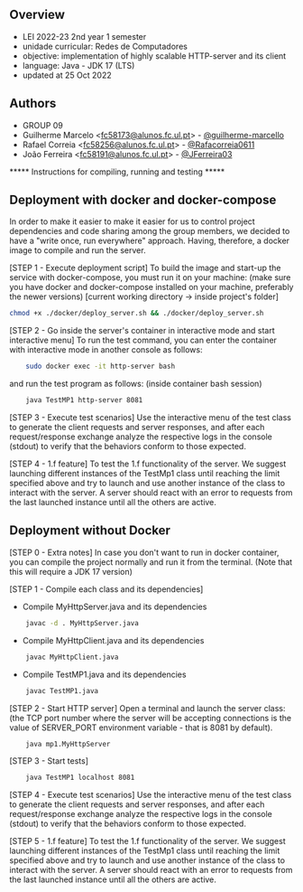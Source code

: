 ## Overview
- LEI 2022-23 2nd year 1 semester
- unidade curricular: Redes de Computadores
- objective: implementation of highly scalable HTTP-server and its client
- language: Java - JDK 17 (LTS)
- updated at 25 Oct 2022

## Authors
- GROUP 09
- Guilherme Marcelo \<fc58173@alunos.fc.ul.pt\> - [@guilherme-marcello](https://github.com/guilherme-marcello)
- Rafael Correia \<fc58256@alunos.fc.ul.pt\> - [@Rafacorreia0611](https://github.com/Rafacorreia0611)
- João Ferreira \<fc58191@alunos.fc.ul.pt\> - [@JFerreira03](https://github.com/JFerreira03)


***** Instructions for compiling, running and testing ***** 

## Deployment with docker and docker-compose
In order to make it easier to make it easier for us to control 
project dependencies and code sharing among the group members, 
we decided to have a "write once, run everywhere" approach. 
Having, therefore, a docker image to compile and run the server.

[STEP 1 - Execute deployment script]
To build the image and start-up the service with docker-compose, you must run it on your machine:
(make sure you have docker and docker-compose installed on your machine, preferably the newer versions)
[current working directory -> inside project's folder]
```bash
chmod +x ./docker/deploy_server.sh && ./docker/deploy_server.sh
```

[STEP 2 - Go inside the server's container in interactive mode and start interactive menu]
To run the test command, you can enter the container with 
interactive mode in another console as follows:
```bash
    sudo docker exec -it http-server bash
```
and run the test program as follows:
(inside container bash session)
```bash
    java TestMP1 http-server 8081
```

[STEP 3 - Execute test scenarios]
Use the interactive menu of the test class to generate the client requests and server responses, 
and after each request/response exchange analyze the respective logs in the console (stdout) to 
verify that the behaviors conform to those expected.   


[STEP 4 - 1.f feature]
To test the 1.f functionality of the server. We suggest launching different instances 
of the TestMp1 class until reaching the limit specified above and try to launch and use 
another instance of the class to interact with the server. A server should react with an error to requests 
from the last launched instance until all the others are active.

## Deployment without Docker

[STEP 0 - Extra notes]
In case you don't want to run in docker container, you can compile
the project normally and run it from the terminal. 
(Note that this will require a JDK 17 version)

[STEP 1 - Compile each class and its dependencies]
- Compile MyHttpServer.java and its dependencies
```bash
    javac -d . MyHttpServer.java
```
- Compile MyHttpClient.java and its dependencies
```bash
    javac MyHttpClient.java
```
- Compile TestMP1.java and its dependencies
```bash
    javac TestMP1.java
```

[STEP 2 - Start HTTP server]
Open a terminal and launch the server class:
(the TCP port number where the server will be accepting 
connections is the value of SERVER_PORT environment variable - that is 8081 by default).   
```bash
    java mp1.MyHttpServer
```

[STEP 3 - Start tests]
```bash
    java TestMP1 localhost 8081
```

[STEP 4 - Execute test scenarios]
Use the interactive menu of the test class to generate the client requests and server responses, 
and after each request/response exchange analyze the respective logs in the console (stdout) to 
verify that the behaviors conform to those expected.   


[STEP 5 - 1.f feature]
To test the 1.f functionality of the server. We suggest launching different instances 
of the TestMp1 class until reaching the limit specified above and try to launch and use 
another instance of the class to interact with the server. A server should react with an error to requests 
from the last launched instance until all the others are active.

